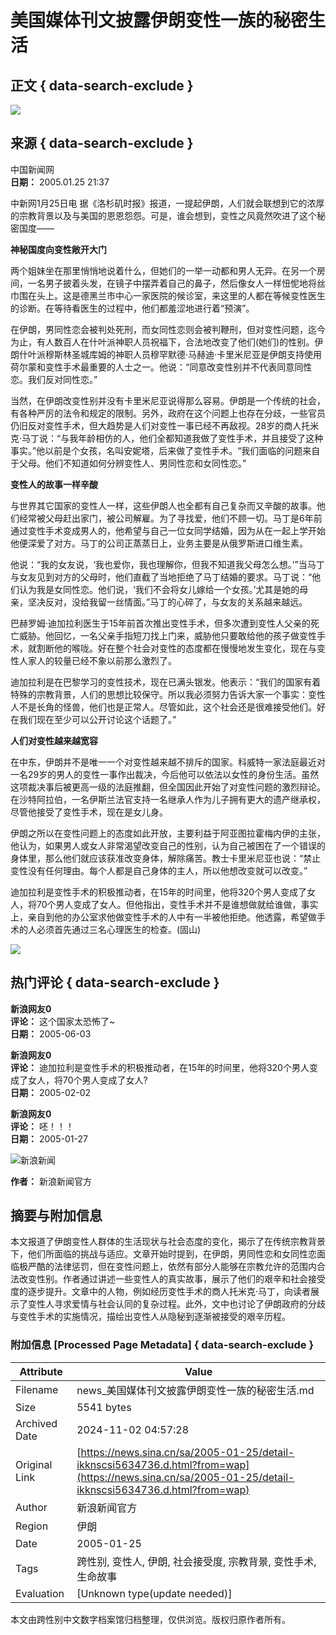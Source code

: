 # 美国媒体刊文披露伊朗变性一族的秘密生活

## 正文 { data-search-exclude }


![](https://n.sinaimg.cn/sinakd10200/360/w180h180/20221208/9a5e-68863e2aa95fcb69c00720aa3d256d64.jpg)

## 来源 { data-search-exclude }
中国新闻网  
**日期：** 2005.01.25 21:37

中新网1月25日电 据《洛杉矶时报》报道，一提起伊朗，人们就会联想到它的浓厚的宗教背景以及与美国的恩恩怨怨。可是，谁会想到，变性之风竟然吹进了这个秘密国度――

**神秘国度向变性敞开大门**

两个姐妹坐在那里悄悄地说着什么，但她们的一举一动都和男人无异。在另一个房间，一名男子披着头发，在镜子中摆弄着自己的鼻子，然后像女人一样忸怩地将丝巾围在头上。这是德黑兰市中心一家医院的候诊室，来这里的人都在等候变性医生的诊断。在等待看医生的过程中，他们都羞涩地进行着“预演”。

在伊朗，男同性恋会被判处死刑，而女同性恋则会被判鞭刑，但对变性问题，迄今为止，有人数百人在什叶派神职人员祝福下，合法地改变了他们(她们)的性别。伊朗什叶派穆斯林圣城库姆的神职人员穆罕默德·马赫迪·卡里米尼亚是伊朗支持使用荷尔蒙和变性手术最重要的人士之一。他说：“同意改变性别并不代表同意同性恋。我们反对同性恋。”

当然，在伊朗改变性别并没有卡里米尼亚说得那么容易。伊朗是一个传统的社会，有各种严厉的法令和规定的限制。另外，政府在这个问题上也存在分歧，一些官员仍旧反对变性手术，但大趋势是人们对变性一事已经不再敌视。28岁的商人托米克·马丁说：“与我年龄相仿的人，他们全都知道我做了变性手术，并且接受了这种事实。”他以前是个女孩，名叫安妮塔，后来做了变性手术。“我们面临的问题来自于父母。他们不知道如何分辨变性人、男同性恋和女同性恋。”

**变性人的故事一样辛酸**

与世界其它国家的变性人一样，这些伊朗人也全都有自己复杂而又辛酸的故事。他们经常被父母赶出家门，被公司解雇。为了寻找爱，他们不顾一切。马丁是6年前通过变性手术变成男人的，他希望与自己一位女同学结婚，因为从在一起上学开始他便深爱了对方。马丁的公司正蒸蒸日上，业务主要是从俄罗斯进口维生素。

他说：“我的女友说，‘我也爱你，我也理解你，但我不知道我父母怎么想。’”当马丁与女友见到对方的父母时，他们直截了当地拒绝了马丁结婚的要求。马丁说：“他们认为我是女同性恋。他们说，‘我们不会将女儿嫁给一个女孩。’尤其是她的母亲，坚决反对，没给我留一丝情面。”马丁的心碎了，与女友的关系越来越远。

巴赫罗姆·迪加拉利医生于15年前首次推出变性手术，但多次遭到变性人父亲的死亡威胁。他回忆，一名父亲手指短刀找上门来，威胁他只要敢给他的孩子做变性手术，就割断他的喉咙。好在整个社会对变性的态度都在慢慢地发生变化，现在与变性人家人的较量已经不象以前那么激烈了。

迪加拉利是在巴黎学习的变性技术，现在已满头银发。他表示：“我们的国家有着特殊的宗教背景，人们的思想比较保守。所以我必须努力告诉大家一个事实：变性人不是长角的怪兽，他们也是正常人。尽管如此，这个社会还是很难接受他们。好在我们现在至少可以公开讨论这个话题了。”

**人们对变性越来越宽容**

在中东，伊朗并不是唯一一个对变性越来越不排斥的国家。科威特一家法庭最近对一名29岁的男人的变性一事作出裁决，今后他可以依法以女性的身份生活。虽然这项裁决事后被更高一级的法庭推翻，但全国因此开始了对变性问题的激烈辩论。在沙特阿拉伯，一名伊斯兰法官支持一名继承人作为儿子拥有更大的遗产继承权，尽管他接受了变性手术，现在是女儿身。

伊朗之所以在变性问题上的态度如此开放，主要利益于阿亚图拉霍梅内伊的主张，他认为，如果男人或女人非常渴望改变自己的性别，认为自己被困在了一个错误的身体里，那么他们就应该获准改变身体，解除痛苦。教士卡里米尼亚也说：“禁止变性没有任何理由。每个人都是自己身体的主人，所以他想改变就可以改变。”

迪加拉利是变性手术的积极推动者，在15年的时间里，他将320个男人变成了女人，将70个男人变成了女人。但他指出，变性手术并不是谁想做就给谁做，事实上，亲自到他的办公室求他做变性手术的人中有一半被他拒绝。他透露，希望做手术的人必须首先通过三名心理医生的检查。(固山)

![](https://n.sinaimg.cn/default/2fb77759/20151125/320X320.png)

## 热门评论 { data-search-exclude }

**新浪网友0**  
**评论：** 这个国家太恐怖了~  
**日期：** 2005-06-03

**新浪网友0**  
**评论：** 迪加拉利是变性手术的积极推动者，在15年的时间里，他将320个男人变成了女人，将70个男人变成了女人?  
**日期：** 2005-02-02

**新浪网友0**  
**评论：** 呸！！！  
**日期：** 2005-01-27

![新浪新闻](https://n.sinaimg.cn/default/80905340/20200331/sinalogo.png)

**作者：** 新浪新闻官方

## 摘要与附加信息

<!-- tcd_abstract -->
本文报道了伊朗变性人群体的生活现状与社会态度的变化，揭示了在传统宗教背景下，他们所面临的挑战与适应。文章开始时提到，在伊朗，男同性恋和女同性恋面临极严酷的法律惩罚，但在变性问题上，依然有部分人能够在宗教允许的范围内合法改变性别。作者通过讲述一些变性人的真实故事，展示了他们的艰辛和社会接受度的逐步提升。文章中的人物，例如经历变性手术的商人托米克·马丁，向读者展示了变性人寻求爱情与社会认同的复杂过程。此外，文中也讨论了伊朗政府的分歧与变性手术的实施情况，描绘出变性人从隐秘到逐渐被接受的艰辛历程。
<!-- tcd_abstract_end -->

### 附加信息 [Processed Page Metadata] { data-search-exclude }

| Attribute       | Value                                  |
|-----------------|----------------------------------------|
| Filename        | news_美国媒体刊文披露伊朗变性一族的秘密生活.md                             |
| Size            | 5541 bytes                           |
| Archived Date   | 2024-11-02 04:57:28                             |
| Original Link   | [https://news.sina.cn/sa/2005-01-25/detail-ikknscsi5634736.d.html?from=wap](https://news.sina.cn/sa/2005-01-25/detail-ikknscsi5634736.d.html?from=wap)                       |
| Author          | 新浪新闻官方                               |
| Region          | 伊朗                               |
| Date            | 2005-01-25                                 |
| Tags            | 跨性别, 变性人, 伊朗, 社会接受度, 宗教背景, 变性手术, 生命故事                                 |
| Evaluation            | [Unknown type(update needed)]                                 |
<!-- tcd_table_end -->

本文由跨性别中文数字档案馆归档整理，仅供浏览。版权归原作者所有。
